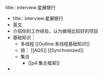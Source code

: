 title:: interview:星展银行

- title:: interview:星展银行
- 英文
- 介绍你的工作经验，认为做得比较好的项目
- 基础知识：
	- 多线程 [[Outline:多线程基础知识]]
	- 锁： [[AQS]] [[Synchronized]]
	- 集合
		- [[p4:集合框架]]
-